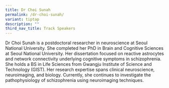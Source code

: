 ```yaml
---
title: Dr Choi Sunah
permalink: /dr-choi-sunah/
variant: tiptap
description: ""
third_nav_title: Track Speakers
---
```

<p>Dr Choi Sunah is a postdoctoral researcher in neuroscience at Seoul National
University. She completed her PhD in Brain and Cognitive Sciences at Seoul
National University. Her dissertation focused on reactive astrocytes and
network connectivity underlying cognitive symptoms in schizophrenia. She
holds a BS in Life Sciences from Gwangju Institute of Science and Technology
(GIST). Her research expertise spans clinical neuroscience, neuroimaging,
and biology. Currently, she continues to investigate the pathophysiology
of schizophrenia using neuroimaging techniques.</p>
<p>&nbsp;</p>